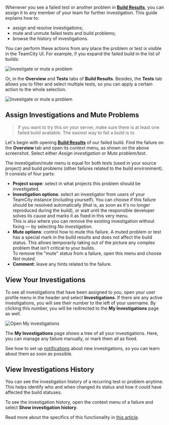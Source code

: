 [//]: # (title: Solve Build Problems)
[//]: # (auxiliary-id: Set Up Notifications)

Whenever you see a failed test or another problem in __[Build Results](view-build-results.md)__, you can assign it to any member of your team for further investigation. This guide explains how to:
* assign and resolve investigations;
* mute and unmute failed tests and build problems;
* browse the history of investigations.

You can perform these actions from any place the problem or test is visible in the TeamCity UI. For example, if you expand the failed build in the list of builds:

<img src="problemactions.png" alt="Investigate or mute a problem"/>

Or, in the __Overview__ and __Tests__ tabs of __Build Results__. Besides, the __Tests__ tab allows you to filter and select multiple tests, so you can apply a certain action to the whole selection.

<img src="groupactions.png" alt="Investigate or mute a problem"/>

## Assign Investigations and Mute Problems

>If you want to try this on your server, make sure there is at least one failed build available. The easiest way to fail a build is to 

Let's begin with opening __[Build Results](view-build-results.md)__ of our failed build. Find the failure on the __Overview__ tab and open its context menu, as shown on the above screenshot. Select either _Assign investigation_ or _Mute problem/test_.

The investigation/mute menu is equal for both tests (used in your source project) and build problems (other failures related to the build environment). It consists of four parts:
* __Project scope__: select in what projects this problem should be investigated.
* __Investigation options__: select an investigator from users of your TeamCity instance (including yourself). You can choose if this failure should be resolved automatically (that is, as soon as it's no longer reproduced during the build), or wait until the responsible developer solves its cause and marks it as fixed in this very menu.  
  This is also where you can remove the existing investigation without fixing — by selecting _No investigation_.
* __Mute options__: control how to mute this failure. A muted problem or test has a special mark in the build results and does not affect the build status. This allows temporarily taking out of the picture any complex problem that isn't critical to your builds.  
  To remove the "mute" status from a failure, open this menu and choose _Not muted_.
* __Comment__: leave any hints related to the failure.

## View Your Investigations

To see all investigations that have been assigned to you, open your user profile menu in the header and select __Investigations__. If there are any active investigations, you will see their number to the left of your username. By clicking this number, you will be redirected to the __My Investigations__ page as well.

<img src="accessmyinvestigations.png" alt="Open My investigations"/>

The __My Investigations__ page shows a tree of all your investigations. Here, you can manage any failure manually, or mark them all as fixed.

See how to set up [notifications]() about new investigations, so you can learn about them as soon as possible.

## View Investigations History

You can see the investigation history of a recurring test or problem anytime. This helps identify who and when changed its status and how it could have affected the build statuses.

To see the investigation history, open the context menu of a failure and select __Show investigation history__.

Read more about the specifics of this functionality in [this article](investigating-and-muting-build-failures.md).
